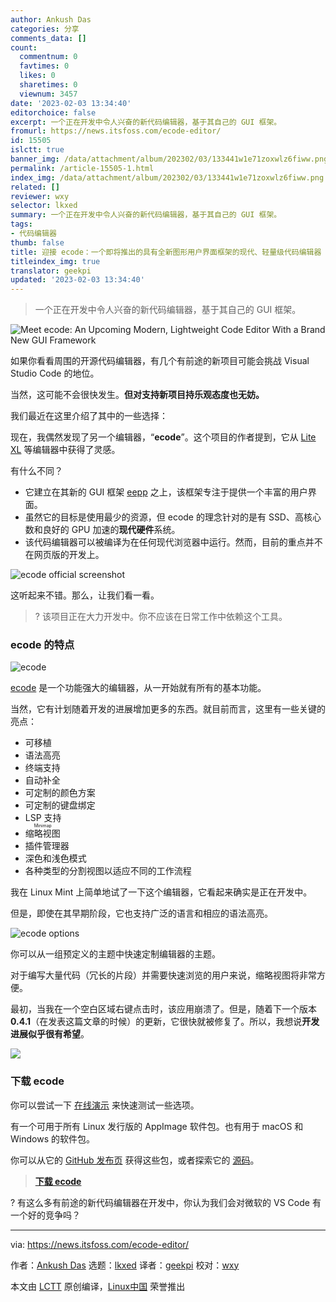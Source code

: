 ```yaml
---
author: Ankush Das
categories: 分享
comments_data: []
count:
  commentnum: 0
  favtimes: 0
  likes: 0
  sharetimes: 0
  viewnum: 3457
date: '2023-02-03 13:34:40'
editorchoice: false
excerpt: 一个正在开发中令人兴奋的新代码编辑器，基于其自己的 GUI 框架。
fromurl: https://news.itsfoss.com/ecode-editor/
id: 15505
islctt: true
banner_img: /data/attachment/album/202302/03/133441w1e71zoxwlz6fiww.png
permalink: /article-15505-1.html
index_img: /data/attachment/album/202302/03/133441w1e71zoxwlz6fiww.png.thumb.jpg
related: []
reviewer: wxy
selector: lkxed
summary: 一个正在开发中令人兴奋的新代码编辑器，基于其自己的 GUI 框架。
tags:
- 代码编辑器
thumb: false
title: 迎接 ecode：一个即将推出的具有全新图形用户界面框架的现代、轻量级代码编辑器
titleindex_img: true
translator: geekpi
updated: '2023-02-03 13:34:40'
---
```



> 
> 一个正在开发中令人兴奋的新代码编辑器，基于其自己的 GUI 框架。
> 
> 
> 


![Meet ecode: An Upcoming Modern, Lightweight Code Editor With a Brand New GUI Framework](/data/attachment/album/202302/03/133441w1e71zoxwlz6fiww.png)


如果你看看周围的开源代码编辑器，有几个有前途的新项目可能会挑战 Visual Studio Code 的地位。


当然，这可能不会很快发生。**但对支持新项目持乐观态度也无妨。**


我们最近在这里介绍了其中的一些选择：


现在，我偶然发现了另一个编辑器，“**ecode**”。这个项目的作者提到，它从 [Lite XL](https://itsfoss.com/lite-xl/) 等编辑器中获得了灵感。


有什么不同？


* 它建立在其新的 GUI 框架 [eepp](https://github.com/SpartanJ/eepp/) 之上，该框架专注于提供一个丰富的用户界面。
* 虽然它的目标是使用最少的资源，但 ecode 的理念针对的是有 SSD、高核心数和良好的 GPU 加速的**现代硬件**系统。
* 该代码编辑器可以被编译为在任何现代浏览器中运行。然而，目前的重点并不在网页版的开发上。


![ecode official screenshot](/data/attachment/album/202302/03/133442kr1czdr7p0ppop03.jpg)


这听起来不错。那么，让我们看一看。



> 
> ? 该项目正在大力开发中。你不应该在日常工作中依赖这个工具。
> 
> 
> 


### ecode 的特点


![ecode](/data/attachment/album/202302/03/133442z7kj1120q3g42w2q.png)


[ecode](https://github.com/SpartanJ/ecode) 是一个功能强大的编辑器，从一开始就有所有的基本功能。


当然，它有计划随着开发的进展增加更多的东西。就目前而言，这里有一些关键的亮点：


* 可移植
* 语法高亮
* 终端支持
* 自动补全
* 可定制的颜色方案
* 可定制的键盘绑定
* LSP 支持
* <ruby> 缩略视图 <rt>  Minimap </rt></ruby>
* 插件管理器
* 深色和浅色模式
* 各种类型的分割视图以适应不同的工作流程


我在 Linux Mint 上简单地试了一下这个编辑器，它看起来确实是正在开发中。


但是，即使在其早期阶段，它也支持广泛的语言和相应的语法高亮。


![ecode options](/data/attachment/album/202302/03/133443tjigwgefwgsagcij.png)


你可以从一组预定义的主题中快速定制编辑器的主题。


对于编写大量代码（冗长的片段）并需要快速浏览的用户来说，缩略视图将非常方便。


最初，当我在一个空白区域右键点击时，该应用崩溃了。但是，随着下一个版本 **0.4.1**（在发表这篇文章的时候）的更新，它很快就被修复了。所以，我想说**开发进展似乎很有希望**。


![](/data/attachment/album/202302/03/133444h33th772k7tu2k73.png)


### 下载 ecode


你可以尝试一下 [在线演示](https://cdn.ensoft.dev/eepp-demos/demo-fs.html?run=ecode.js) 来快速测试一些选项。


有一个可用于所有 Linux 发行版的 AppImage 软件包。也有用于 macOS 和 Windows 的软件包。


你可以从它的 [GitHub 发布页](https://github.com/SpartanJ/ecode/releases/tag/ecode-0.4.1) 获得这些包，或者探索它的 [源码](https://github.com/SpartanJ/eepp/)。



> 
> **[下载 ecode](https://github.com/SpartanJ/ecode/releases/tag/ecode-0.4.1)**
> 
> 
> 


? 有这么多有前途的新代码编辑器在开发中，你认为我们会对微软的 VS Code 有一个好的竞争吗？




---


via: <https://news.itsfoss.com/ecode-editor/>


作者：[Ankush Das](https://news.itsfoss.com/author/ankush/) 选题：[lkxed](https://github.com/lkxed) 译者：[geekpi](https://github.com/geekpi) 校对：[wxy](https://github.com/wxy)


本文由 [LCTT](https://github.com/LCTT/TranslateProject) 原创编译，[Linux中国](https://linux.cn/) 荣誉推出